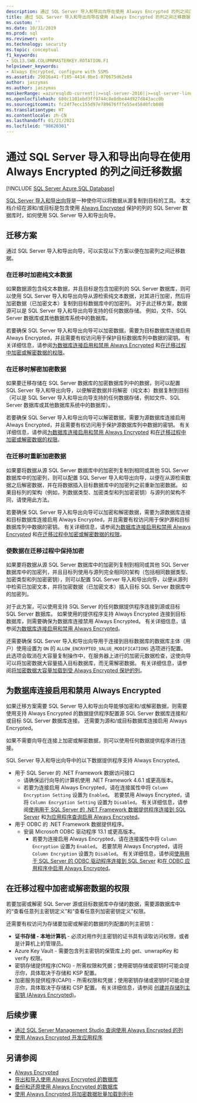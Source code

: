 ```yaml
---
description: 通过 SQL Server 导入和导出向导在使用 Always Encrypted 的列之间迁移数据
title: 通过 SQL Server 导入和导出向导在使用 Always Encrypted 的列之间迁移数据 | Microsoft Docs
ms.custom: ''
ms.date: 10/31/2019
ms.prod: sql
ms.reviewer: vanto
ms.technology: security
ms.topic: conceptual
f1_keywords:
- SQL13.SWB.COLUMNMASTERKEY.ROTATION.F1
helpviewer_keywords:
- Always Encrypted, configure with SSMS
ms.assetid: 29816a41-f105-4414-8be1-070675d62e84
author: jaszymas
ms.author: jaszymas
monikerRange: =azuresqldb-current||>=sql-server-2016||>=sql-server-linux-2017||=azuresqldb-mi-current
ms.openlocfilehash: 680c1101ebd3ff9744c8e8dbe44d927d843acc0b
ms.sourcegitcommit: fc24f7ecc155d97e789676fffe55e45840fcb088
ms.translationtype: HT
ms.contentlocale: zh-CN
ms.lasthandoff: 01/21/2021
ms.locfileid: "98620301"
---
```

# <a name="migrate-data-to-or-from-columns-using-always-encrypted-with-sql-server-import-and-export-wizard"></a>通过 SQL Server 导入和导出向导在使用 Always Encrypted 的列之间迁移数据 
[!INCLUDE [SQL Server Azure SQL Database](../../../includes/applies-to-version/sql-asdb.md)]

[SQL Server 导入和导出向导](../../../integration-services/import-export-data/import-and-export-data-with-the-sql-server-import-and-export-wizard.md)是一种使你可以将数据从源复制到目标的工具。 本文档介绍在源和/或目标是包含使用 [Always Encrypted](../../../relational-databases/security/encryption/always-encrypted-database-engine.md) 保护的列的 SQL Server 数据库时，如何使用 SQL Server 导入和导出向导。

## <a name="migration-scenarios"></a>迁移方案
通过 SQL Server 导入和导出向导，可以实现以下方案以便在加密列之间迁移数据。

### <a name="encrypt-plaintext-data-on-migration"></a>在迁移时加密纯文本数据
如果数据源包含纯文本数据，并且目标是包含加密列的 SQL Server 数据库，则可以使用 SQL Server 导入和导出向导从源检索纯文本数据，对其进行加密，然后将加密数据（已加密文本）复制到目标数据库中的加密列。 对于此迁移方案，数据源可以是 SQL Server 导入和导出向导支持的任何数据存储。 例如，文件、SQL Server 数据库或其他数据库系统中的数据库。

若要确保 SQL Server 导入和导出向导可以加密数据，需要为目标数据库连接启用 Always Encrypted，并且需要有权访问用于保护目标数据库列中数据的密钥。 有关详细信息，请参阅[为数据库连接启用和禁用 Always Encrypted](#enable-and-disable-always-encrypted-for-a-database-connection) 和[在迁移过程中加密或解密数据的权限](#permissions-for-encrypting-or-decrypting-data-during-migration)。

### <a name="decrypt-encrypted-data-on-migration"></a>在迁移时解密加密数据
如果要迁移存储在 SQL Server 数据库的加密数据库列中的数据，则可以配置 SQL Server 导入和导出向导，以便解密数据并将解密（纯文本）数据复制到目标（可以是 SQL Server 导入和导出向导支持的任何数据存储，例如文件、SQL Server 数据库或其他数据库系统中的数据库）。

若要确保 SQL Server 导入和导出向导可以解密数据，需要为源数据库连接启用 Always Encrypted，并且需要有权访问用于保护源数据库列中数据的密钥。 有关详细信息，请参阅[为数据库连接启用和禁用 Always Encrypted](#enable-and-disable-always-encrypted-for-a-database-connection) 和[在迁移过程中加密或解密数据的权限](#permissions-for-encrypting-or-decrypting-data-during-migration)。

### <a name="re-encrypt-data-on-migration"></a>在迁移时重新加密数据
如果要将数据从源 SQL Server 数据库中的加密列复制到相同或其他 SQL Server 数据库中的加密列，则可以配置 SQL Server 导入和导出向导，以便在从源检索数据之后解密数据，并在将数据插入目标数据库中的加密列之前重新加密数据。 如果目标列的架构（例如，列数据类型、加密类型和列加密密钥）与源列的架构不同，请使用此方法。

若要确保 SQL Server 导入和导出向导可以加密和解密数据，需要为源数据库连接和目标数据库连接启用 Always Encrypted，并且需要有权访问用于保护源和目标数据库列中数据的密钥。 有关详细信息，请参阅[为数据库连接启用和禁用 Always Encrypted](#enable-and-disable-always-encrypted-for-a-database-connection) 和[在迁移过程中加密或解密数据的权限](#permissions-for-encrypting-or-decrypting-data-during-migration)。

### <a name="keep-data-encrypted-during-migration"></a>使数据在迁移过程中保持加密
如果要将数据从源 SQL Server 数据库中的加密列复制到相同或其他 SQL Server 数据库中的加密列，并且目标列使用与源列完全相同的架构（包括相同数据类型、加密类型和列加密密钥），则可以配置 SQL Server 导入和导出向导，以便从源列中检索已加密文本，并将加密数据（已加密文本）插入目标 SQL Server 数据库中的加密列。 

对于此方案，可以使用支持 SQL Server 的任何数据提供程序连接到源或目标 SQL Server 数据库。 如果使用的提供程序支持 Always Encrypted 连接到目标数据库，则需要确保为数据库连接禁用 Always Encrypted。 有关详细信息，请参阅[为数据库连接启用和禁用 Always Encrypted](#enable-and-disable-always-encrypted-for-a-database-connection)。

还需要确保 SQL Server 导入和导出向导用于连接到目标数据库的数据库主体（用户）使用设置为 `ON` 的 `ALLOW_ENCRYPTED_VALUE_MODIFICATIONS` 选项进行配置。 此选项会取消在大容量复制操作中，在服务器上进行的加密元数据检查，这使向导可以将加密数据大容量插入目标数据库，而无需解密数据。 有关详细信息，请参阅[将加密数据大容量加载到受 Always Encrypted 保护的列](migrate-sensitive-data-protected-by-always-encrypted.md)。

## <a name="enable-and-disable-always-encrypted-for-a-database-connection"></a>为数据库连接启用和禁用 Always Encrypted
如果迁移方案需要 SQL Server 导入和导出向导能够加密和/或解密数据，则需要使用支持 Always Encrypted 的数据提供程序配置源 SQL Server 数据库连接和/或目标 SQL Server 数据库连接。 还需要为源和/或目标数据库连接启用 Always Encrypted。

如果不需要向导在连接上加密或解密数据，则可以使用任何数据提供程序进行连接。

SQL Server 导入和导出向导中的以下数据提供程序支持 Always Encrypted。

- 用于 SQL Server 的 .NET Framework 数据访问接口
  - 请确保运行向导的计算机使用 .NET Framework 4.6.1 或更高版本。
  - 若要为连接启用 Always Encrypted，请在连接属性中将 `Column Encryption Setting` 设置为 `Enabled`。 若要禁用 Always Encrypted，请将 `Column Encryption Setting` 设置为 `Disabled`。 有关详细信息，请参阅[使用用于 SQL Server 的 .NET Framework 数据提供程序连接到 SQL Server](../../../integration-services/import-export-data/connect-to-a-sql-server-data-source-sql-server-import-and-export-wizard.md#connect-to-sql-server-with-the-net-framework-data-provider-for-sql-server) 和[为应用程序查询启用 Always Encrypted](develop-using-always-encrypted-with-net-framework-data-provider.md#enabling-always-encrypted-for-application-queries)。
- 用于 ODBC 的 .NET Framework 数据提供程序。
  - 安装 Microsoft ODBC 驱动程序 13.1 或更高版本。
    - 若要为连接启用 Always Encrypted，请在连接属性中将 `Column Encryption` 设置为 `Enabled`。 若要禁用 Always Encrypted，请将 `Column Encryption` 设置为 `Disabled`。 有关详细信息，请参阅[使用用于 SQL Server 的 ODBC 驱动程序连接到 SQL Server](../../../integration-services/import-export-data/connect-to-a-sql-server-data-source-sql-server-import-and-export-wizard.md#connect-to-sql-server-with-the-odbc-driver-for-sql-server) 和[在 ODBC 应用程序中启用 Always Encrypted](../../../connect/odbc/using-always-encrypted-with-the-odbc-driver.md#enabling-always-encrypted-in-an-odbc-application)。

## <a name="permissions-for-encrypting-or-decrypting-data-during-migration"></a>在迁移过程中加密或解密数据的权限

若要加密或解密 SQL Server 源或目标数据库中存储的数据，需要源数据库中的“查看任意列主密钥定义”和“查看任意列加密密钥定义”权限。

还需要有权访问为存储要加密或解密的数据的列配置的列主密钥：

- **证书存储 - 本地计算机** - 必须对用作列主密钥的证书具有读取访问权限，或者是计算机上的管理员。
- Azure Key Vault  - 需要包含列主密钥的保管库上的 get、unwrapKey 和 verify 权限。
- 密钥存储提供程序(CNG) - 所需权限和凭据；使用密钥存储或密钥时可能会提示你，具体取决于存储和 KSP 配置。
- 加密服务提供程序(CAPI) - 所需权限和凭据；使用密钥存储或密钥时可能会提示你，具体取决于存储和 CSP 配置。
有关详细信息，请参阅 [创建并存储列主密钥 (Always Encrypted)](../../../relational-databases/security/encryption/create-and-store-column-master-keys-always-encrypted.md)。

## <a name="next-steps"></a>后续步骤
- [通过 SQL Server Management Studio 查询使用 Always Encrypted 的列](always-encrypted-query-columns-ssms.md)
- [使用 Always Encrypted 开发应用程序](always-encrypted-client-development.md)

## <a name="see-also"></a>另请参阅
- [Always Encrypted](always-encrypted-database-engine.md)
- [导出和导入使用 Always Encrypted 的数据库](always-encrypted-migrate-using-bacpac.md)
- [备份和还原使用 Always Encrypted 的数据库](always-encrypted-migrate-using-backup-restore.md)
- [使用 Always Encrypted 将加密数据批量加载到列中](migrate-sensitive-data-protected-by-always-encrypted.md)

